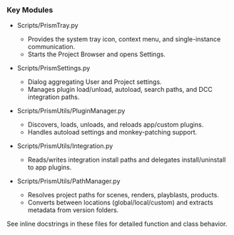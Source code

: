 ### Key Modules

- Scripts/PrismTray.py
  - Provides the system tray icon, context menu, and single-instance communication.
  - Starts the Project Browser and opens Settings.

- Scripts/PrismSettings.py
  - Dialog aggregating User and Project settings.
  - Manages plugin load/unload, autoload, search paths, and DCC integration paths.

- Scripts/PrismUtils/PluginManager.py
  - Discovers, loads, unloads, and reloads app/custom plugins.
  - Handles autoload settings and monkey-patching support.

- Scripts/PrismUtils/Integration.py
  - Reads/writes integration install paths and delegates install/uninstall to app plugins.

- Scripts/PrismUtils/PathManager.py
  - Resolves project paths for scenes, renders, playblasts, products.
  - Converts between locations (global/local/custom) and extracts metadata from version folders.

See inline docstrings in these files for detailed function and class behavior.


